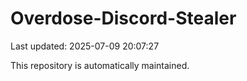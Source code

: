 # Overdose-Discord-Stealer

Last updated: 2025-07-09 20:07:27

This repository is automatically maintained.
